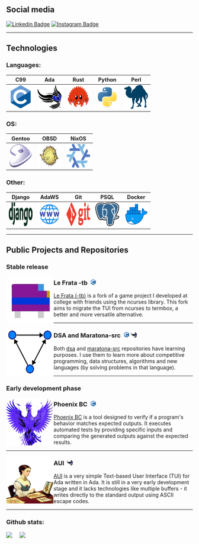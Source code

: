 ## Social media

[![Linkedin Badge](https://img.shields.io/badge/-alexandreboutrik-blue?style=flat-square&logo=Linkedin&logoColor=white&link=https://www.linkedin.com/in/alexandre-boutrik/)](https://www.linkedin.com/in/alexandre-boutrik/)
[![Instagram Badge](https://img.shields.io/badge/-alexboutrik-purple?style=flat-square&logo=instagram&logoColor=white&link=https://www.instagram.com/alexboutrik/)](https://www.instagram.com/alexboutrik/)

---

## Technologies

### Languages:

| C99 | Ada | Rust | Python | Perl |
|:---:|:---:|:------:|:----:|:----:|
| <img width="64" height="64" src="./media/c-original.svg" /> | <img width="64" height="64" src="./media/ada.png" /> | <img width="64" height="64" src="./media/rust.png" /> | <img width="64" height="64" src="./media/python.svg" /> | <img width="64" height="64" src="./media/perl.png" /> |

### OS:

| Gentoo | OBSD | NixOS |
|:------:|:----:|:-----:|
| <img width="64" height="64" src="./media/gentoo.svg" /> | <img width="64" height="64" src="./media/openbsd.png" /> | <img width="64" height="64" src="./media/nix.png" /> |

### Other:

| Django | AdaWS | Git | PSQL | Docker |
|:------:|:-----:|:---:|:----:|:------:|
| <img width="64" height="64" src="./media/django.png" /> | <img width="64" height="64" src="./media/ada-aws.png" /> | <img width="64" height="64" src="./media/git.svg" /> | <img width="64" height="64" src="./media/postgresql.svg" /> | <img width="64" height="64" src="./media/docker.png" /> |

---

## Public Projects and Repositories

### Stable release

<p>
    <img width="128" height="128" align="left" src="./media/lefrata.png" />
</p>

### Le Frata -tb &nbsp;<img width="16" height="16" src="./media/c-original.svg" />

<a href="https://github.com/alexandreboutrik/lefrata-tb">Le Frata (-tb)</a> is a fork of a game project I developed at college with friends using the ncurses library. This fork aims to migrate the TUI from ncurses to termbox, a better and more versatile alternative.

---

<p>
    <img width="128" height="128" align="left" src="./media/graph.png" />
</p>

### DSA and Maratona-src &nbsp;<img width="16" height="16" src="./media/c-original.svg">&nbsp;<img width="16" height="16" src="./media/ada.png" />

Both <a href="https://github.com/alexandreboutrik/dsa">dsa</a> and <a href="https://github.com/alexandreboutrik/maratona-src">maratona-src</a> repositories have learning purposes. I use them to learn more about competitive programming, data structures, algorithms and new languages (by solving problems in that language).

---

### Early development phase

<p>
    <img width="128" height="128" align="left" src="./media/phoenix.png" />
</p>

### Phoenix BC &nbsp;<img width="16" height="16" src="./media/c-original.svg" />  

<a href="https://github.com/alexandreboutrik/phoenix-bc">Phoenix BC</a> is a tool designed to verify if a program's behavior matches expected outputs. It executes automated tests by providing specific inputs and comparing the generated outputs against the expected results.

---

<p>
    <img width="128" height="128" align="left" src="./media/ada-oil.png" />
</p>

### AUI &nbsp;<img width="16" height="16" src="./media/ada.png" />

<a href="https://github.com/alexandreboutrik/aui">AUI</a> is a very simple Text-based User Interface (TUI) for Ada written in Ada. It is still in a very early development stage and it lacks technologies like multiple buffers - it writes directly to the standard output using ASCII escape codes.

---

### Github stats:

<div class="container">
    <img style="width: auto; height: 128px;" class="img" src="https://github-readme-stats.vercel.app/api?username=alexandreboutrik&theme=vision-friendly-dark&hide=contribs,stars" />
&nbsp;
&nbsp;
    <img style="width: auto; height: 128px" src="https://github-readme-stats.vercel.app/api/top-langs?username=alexandreboutrik&layout=compact&langs_count=4&theme=vision-friendly-dark" />
</div>
